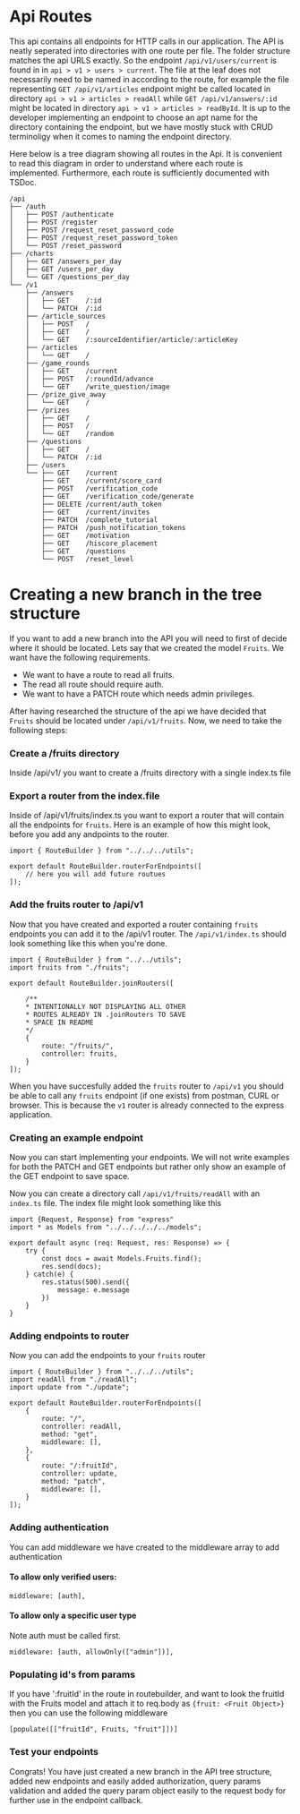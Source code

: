 # Api Routes

This api contains all endpoints for HTTP calls in our application. The API is neatly seperated into directories with one route per file. The folder structure matches the api URLS exactly. So the endpoint `/api/v1/users/current` is found in in `api > v1 > users > current`. The file at the leaf does not necessarily need to be named in according to the route, for example the file representing `GET /api/v1/articles` endpoint might be called located in directory `api > v1 > articles > readAll` while `GET /api/v1/answers/:id` might be located in directory `api > v1 > articles > readById`. It is up to the developer implementing an endpoint to choose an apt name for the directory containing the endpoint, but we have mostly stuck with CRUD terminoligy when it comes to naming the endpoint directory.

Here below is a tree diagram showing all routes in the Api. It is convenient to read this diagram in order to understand where each route is implemented. Furthermore, each route is sufficiently documented with TSDoc.

    /api
    ├── /auth
    │   ├── POST /authenticate
    │   ├── POST /register
    │   ├── POST /request_reset_password_code
    │   ├── POST /request_reset_password_token
    │   └── POST /reset_password
    ├── /charts
    │   ├── GET /answers_per_day
    │   ├── GET /users_per_day
    │   └── GET /questions_per_day
    └── /v1
        ├── /answers
        │   ├── GET    /:id
        │   └── PATCH  /:id
        ├── /article_sources
        │   ├── POST   /
        │   ├── GET    /
        │   └── GET    /:sourceIdentifier/article/:articleKey
        ├── /articles
        │   └── GET    /
        ├── /game_rounds
        │   ├── GET    /current
        │   ├── POST   /:roundId/advance
        │   └── GET    /write_question/image
        ├── /prize_give_away
        │   └── GET    /
        ├── /prizes
        │   ├── GET    /
        │   ├── POST   /
        │   └── GET    /random
        ├── /questions
        │   ├── GET    /
        │   └── PATCH  /:id
        ├── /users
        └── ├── GET    /current
            ├── GET    /current/score_card
            ├── POST   /verification_code
            ├── GET    /verification_code/generate
            ├── DELETE /current/auth_token
            ├── GET    /current/invites
            ├── PATCH  /complete_tutorial
            ├── PATCH  /push_notification_tokens
            ├── GET    /motivation
            ├── GET    /hiscore_placement
            ├── GET    /questions
            └── POST   /reset_level

# Creating a new branch in the tree structure

If you want to add a new branch into the API you will need to first of decide where it should be located. Lets say that we created the model `Fruits`. We want have the following requirements.

- We want to have a route to read all fruits.
- The read all route should require auth.
- We want to have a PATCH route which needs admin privileges.

After having researched the structure of the api we have decided that `Fruits` should be located under `/api/v1/fruits`. Now, we need to take the following steps:

### Create a /fruits directory

Inside /api/v1/ you want to create a /fruits directory with a single index.ts file

### Export a router from the index.file

Inside of /api/v1/fruits/index.ts you want to export a router that will contain all the endpoints for `fruits`. Here is an example of how this might look, before you add any andpoints to the router.

```
import { RouteBuilder } from "../../../utils";

export default RouteBuilder.routerForEndpoints([
    // here you will add future routues
]);

```

### Add the fruits router to /api/v1

Now that you have created and exported a router containing `fruits` endpoints you can add it to the /api/v1 router. The `/api/v1/index.ts` should look something like this when you're done.

```
import { RouteBuilder } from "../../utils";
import fruits from "./fruits";

export default RouteBuilder.joinRouters([

    /**
    * INTENTIONALLY NOT DISPLAYING ALL OTHER
    * ROUTES ALREADY IN .joinRouters TO SAVE
    * SPACE IN README
    */
	{
		route: "/fruits/",
		controller: fruits,
	}
]);

```

When you have succesfully added the `fruits` router to `/api/v1` you should be able to call any `fruits` endpoint (if one exists) from postman, CURL or browser. This is because the `v1` router is already connected to the express application.

### Creating an example endpoint

Now you can start implementing your endpoints. We will not write examples for both the PATCH and GET endpoints but rather only show an example of the GET endpoint to save space.

Now you can create a directory call `/api/v1/fruits/readAll` with an `index.ts` file. The index file might look something like this

```
import {Request, Response} from "express"
import * as Models from "../../../../../models";

export default async (req: Request, res: Response) => {
    try {
        const docs = await Models.Fruits.find();
        res.send(docs);
    } catch(e) {
        res.status(500).send({
            message: e.message
        })
    }
}
```

### Adding endpoints to router

Now you can add the endpoints to your `fruits` router

```
import { RouteBuilder } from "../../../utils";
import readAll from "./readAll";
import update from "./update";

export default RouteBuilder.routerForEndpoints([
    {
		route: "/",
		controller: readAll,
		method: "get",
		middleware: [],
	},
    {
		route: "/:fruitId",
		controller: update,
		method: "patch",
		middleware: [],
	}
]);

```

### Adding authentication

You can add middleware we have created to the
middleware array to add authentication

#### To allow only verified users:

```
middleware: [auth],
```

#### To allow only a specific user type

Note auth must be called first.

```
middleware: [auth, allowOnly(["admin"])],
```

### Populating id's from params

If you have ':fruitId' in the route in routebuilder, and want to look the fruitId with the Fruits model and attach it to req.body as `{fruit: <Fruit Object>}` then you can use the following middleware

```
[populate([["fruitId", Fruits, "fruit"]])]
```

### Test your endpoints

Congrats! You have just created a new branch in the API tree structure, added new endpoints and easily added authorization, query params validation and added the query param object easily to the request body for further use in the endpoint callback.
